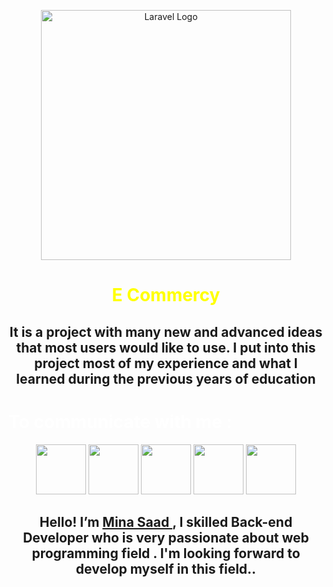 <p align="center"><a href="https://laravel.com" target="_blank"><img src="https://www3.0zz0.com/2023/02/05/13/579707497.png" width="400" alt="Laravel Logo"></a></p>
<h1 style = "text-align: center; color: yellow">E Commercy</h1>
<h2
style = "text-align: center; text-decoration: red">It is a project with many new and advanced ideas that most users would like to use.
I put into this project most of my experience and what I learned during the previous years of education</h3>


<h1 style='color: white;'> To communicate with me : </h1>
<div style='text-align: center; display:block; margin-left: auto; margin-right: auto;'>
	<a href='https://www.facebook.com/Coveted.Death' style=" text-decoration: none">
	<img  src='https://www.pngall.com/wp-content/uploads/2016/07/Facebook-Download-PNG.png'  style="width:80px">
	</a>
<a href='https://instagram.com/mina__sa3d?igshid=ZDdkNTZiNTM=' style=" text-decoration: none">
	<img src='https://i0.wp.com/eltallerdehector.com/wp-content/uploads/2022/06/6a198-instagram-logo-png.png?fit=512%2C512&ssl=1' style="width:80px">
</a>
<a href='https://twitter.com/Minasaa07757240' style=" text-decoration: none">
<img src='https://i.ibb.co/KxFmp0D/Modern-paint-splash-Twitter-logo-PNG-removebg-preview.png' style="width:80px">
</a>


<a href='https://github.com/Mina-Saad-2022' style=" text-decoration: none">
<img src='https://www5.0zz0.com/2023/02/05/14/653911171.png' style="width:80px">
</a>


<a href='https://www.linkedin.com/in/mina-sa%C8%9Dd-81850920a/' style=" text-decoration: none">
<img src='https://i.ibb.co/vVk9Jxb/Modern-paint-splash-Linkedin-logo-PNG-removebg-preview.png' style="width:80px">
</a>
</div>





  <div id="narrow">
<h2 style='text-align: center;'>
<span>
Hello! I’m 
<a href="https://mina-saad-2021.netlify.app/">
Mina Saad
</a>
, I skilled Back-end Developer who is very passionate about web programming field . I'm looking forward to develop myself in this field..
</span>

</h2>

</div>
